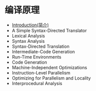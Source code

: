 # 编译原理

- [Introduction(简介)](chapter1.md)
- A Simple Syntax-Directed Translator
- Lexical Analysis
- Syntax Analysis
- Syntax-Directed Translation
- Intermediate-Code Generation
- Run-Time Environments
- Code Generation
- Machine-Independent Optimizations
- Instruction-Level Parallelism
- Optimizing for Parallelism and Locality
- Interprocedural Analysis

